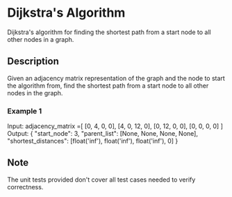 # Dijkstra's Algorithm

 Dijkstra's algorithm for finding the shortest path from a start node to all other nodes in a graph.

## Description

Given an adjacency matrix representation of the graph and the node to start the algorithm from, find the shortest path from a start node to all other nodes in the graph. 

### Example 1

Input:
    adjacency_matrix =[ 
      [0, 4, 0, 0],
      [4, 0, 12, 0],
      [0, 12, 0, 0],
      [0,  0, 0, 0]
    ]
Output:
    {
        "start_node": 3, 
        "parent_list": [None, None, None, None], 
        "shortest_distances": [float('inf'), float('inf'), float('inf'), 0]
    }

## Note

The unit tests provided don't cover all test cases needed to verify correctness.
